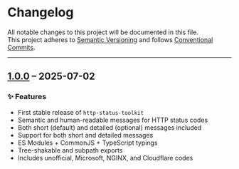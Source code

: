 # Changelog

All notable changes to this project will be documented in this file.  
This project adheres to [Semantic Versioning](https://semver.org) and follows [Conventional Commits](https://www.conventionalcommits.org).

---

## [1.0.0](https://github.com/Rashedin-063/http-status-toolkit/releases/tag/v1.0.0) – 2025-07-02

### ✨ Features

- First stable release of `http-status-toolkit`
- Semantic and human-readable messages for HTTP status codes
- Both short (default) and detailed (optional) messages included
- Support for both short and detailed messages
- ES Modules + CommonJS + TypeScript typings
- Tree-shakable and subpath exports
- Includes unofficial, Microsoft, NGINX, and Cloudflare codes
